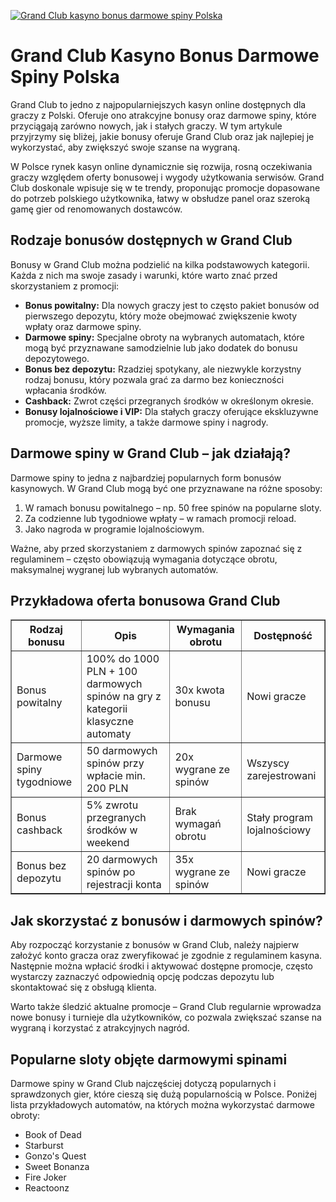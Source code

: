 [![Grand Club kasyno bonus darmowe spiny Polska](https://123-caf.pages.dev/gitsignup.png)](https://vrmoo.ru/Bt82HjjY)

<h1>Grand Club Kasyno Bonus Darmowe Spiny Polska</h1> <p>Grand Club to jedno z najpopularniejszych kasyn online dostępnych dla graczy z Polski. Oferuje ono atrakcyjne bonusy oraz darmowe spiny, które przyciągają zarówno nowych, jak i stałych graczy. W tym artykule przyjrzymy się bliżej, jakie bonusy oferuje Grand Club oraz jak najlepiej je wykorzystać, aby zwiększyć swoje szanse na wygraną.</p> <p>W Polsce rynek kasyn online dynamicznie się rozwija, rosną oczekiwania graczy względem oferty bonusowej i wygody użytkowania serwisów. Grand Club doskonale wpisuje się w te trendy, proponując promocje dopasowane do potrzeb polskiego użytkownika, łatwy w obsłudze panel oraz szeroką gamę gier od renomowanych dostawców.</p> <h2>Rodzaje bonusów dostępnych w Grand Club</h2> <p>Bonusy w Grand Club można podzielić na kilka podstawowych kategorii. Każda z nich ma swoje zasady i warunki, które warto znać przed skorzystaniem z promocji:</p> <ul>   <li><strong>Bonus powitalny:</strong> Dla nowych graczy jest to często pakiet bonusów od pierwszego depozytu, który może obejmować zwiększenie kwoty wpłaty oraz darmowe spiny.</li>   <li><strong>Darmowe spiny:</strong> Specjalne obroty na wybranych automatach, które mogą być przyznawane samodzielnie lub jako dodatek do bonusu depozytowego.</li>   <li><strong>Bonus bez depozytu:</strong> Rzadziej spotykany, ale niezwykle korzystny rodzaj bonusu, który pozwala grać za darmo bez konieczności wpłacania środków.</li>   <li><strong>Cashback:</strong> Zwrot części przegranych środków w określonym okresie.</li>   <li><strong>Bonusy lojalnościowe i VIP:</strong> Dla stałych graczy oferujące ekskluzywne promocje, wyższe limity, a także darmowe spiny i nagrody.</li> </ul> <h2>Darmowe spiny w Grand Club – jak działają?</h2> <p>Darmowe spiny to jedna z najbardziej popularnych form bonusów kasynowych. W Grand Club mogą być one przyznawane na różne sposoby:</p> <ol>   <li>W ramach bonusu powitalnego – np. 50 free spinów na popularne sloty.</li>   <li>Za codzienne lub tygodniowe wpłaty – w ramach promocji reload.</li>   <li>Jako nagroda w programie lojalnościowym.</li> </ol> <p>Ważne, aby przed skorzystaniem z darmowych spinów zapoznać się z regulaminem – często obowiązują wymagania dotyczące obrotu, maksymalnej wygranej lub wybranych automatów.</p> <h2>Przykładowa oferta bonusowa Grand Club</h2> <table border="1" cellpadding="8" cellspacing="0">   <thead>     <tr>       <th>Rodzaj bonusu</th>       <th>Opis</th>       <th>Wymagania obrotu</th>       <th>Dostępność</th>     </tr>   </thead>   <tbody>     <tr>       <td>Bonus powitalny</td>       <td>100% do 1000 PLN + 100 darmowych spinów na gry z kategorii klasyczne automaty</td>       <td>30x kwota bonusu</td>       <td>Nowi gracze</td>     </tr>     <tr>       <td>Darmowe spiny tygodniowe</td>       <td>50 darmowych spinów przy wpłacie min. 200 PLN</td>       <td>20x wygrane ze spinów</td>       <td>Wszyscy zarejestrowani</td>     </tr>     <tr>       <td>Bonus cashback</td>       <td>5% zwrotu przegranych środków w weekend</td>       <td>Brak wymagań obrotu</td>       <td>Stały program lojalnościowy</td>     </tr>     <tr>       <td>Bonus bez depozytu</td>       <td>20 darmowych spinów po rejestracji konta</td>       <td>35x wygrane ze spinów</td>       <td>Nowi gracze</td>     </tr>   </tbody> </table> <h2>Jak skorzystać z bonusów i darmowych spinów?</h2> <p>Aby rozpocząć korzystanie z bonusów w Grand Club, należy najpierw założyć konto gracza oraz zweryfikować je zgodnie z regulaminem kasyna. Następnie można wpłacić środki i aktywować dostępne promocje, często wystarczy zaznaczyć odpowiednią opcję podczas depozytu lub skontaktować się z obsługą klienta.</p> <p>Warto także śledzić aktualne promocje – Grand Club regularnie wprowadza nowe bonusy i turnieje dla użytkowników, co pozwala zwiększać szanse na wygraną i korzystać z atrakcyjnych nagród.</p> <h2>Popularne sloty objęte darmowymi spinami</h2> <p>Darmowe spiny w Grand Club najczęściej dotyczą popularnych i sprawdzonych gier, które cieszą się dużą popularnością w Polsce. Poniżej lista przykładowych automatów, na których można wykorzystać darmowe obroty:</p> <ul>   <li>Book of Dead</li>   <li>Starburst</li>   <li>Gonzo's Quest</li>   <li>Sweet Bonanza</li>   <li>Fire Joker</li>   <li>Reactoonz</li> </ul>